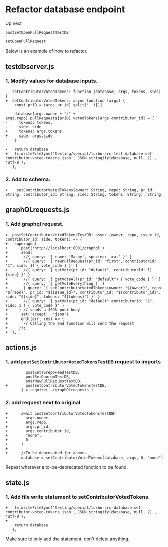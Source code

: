# Refactor database endpoint

Up next

`postSetOpenPullRequestTestDB`

`setOpenPullRequest`


Below is an example of how to refactor.

## testdbserver.js

### 1. Modify values for database inputs.

```
-  setContributorVotedTokens: function (database, args, tokens, side) {
+  setContributorVotedTokens: async function (args) {
    const prID = (args.pr_id).split('_')[1]

    database[args.owner + "/" + args.repo].pullRequests[prID].votedTokens[args.contributor_id] = {
-     tokens: tokens,
-     side: side
+     tokens: args.tokens,
+     side: args.side
    }

-   return database
+   fs.writeFileSync('testing/special/turbo-src-test-database-set-contributor-voted-tokens.json', JSON.stringify(database, null, 2) , 'utf-8');
   },

```

### 2. Add to schema.

```
+    setContributorVotedTokens(owner: String, repo: String, pr_id: String, contributor_id: String, side: String, tokens: String): String,

```

## graphQLrequests.js

### 1. Add graphql request.

```
+  postSetContributorVotedTokensTestDB: async (owner, repo, issue_id, contributor_id, side, tokens) => {
+   superagent
+     .post('http://localhost:8081/graphql')
+     .send(
+       //{ query: '{ name: 'Manny', species: 'cat' }' }
+       //{ query: '{ newPullRequest(pr_id: "first", contributorId: "1", side: 1) { vote_code } }' }
+       //{ query: '{ getVote(pr_id: "default", contributorId: 1) {side} }' }
+       //{ query: '{ getVoteAll(pr_id: "default") { vote_code } }' }
+       //{ query: `{ getVoteEverything }` }
+       { query: `{ setContributorVotedTokens(owner: "${owner}", repo: "${repo}", pr_id: "${issue_id}", contributor_id: "${contributor_id}", side: "${side}", tokens: "${tokens}") }` }
+       //{ query: '{ setVote(pr_id: "default" contributorId: "2", side: 1 ) { vote_code }' }
+     ) // sends a JSON post body
+     .set('accept', 'json')
+     .end((err, res) => {
+       // Calling the end function will send the request
+     });
+  },
```

## actions.js

### 1. add `postSetContributorVotedTokensTestDB` request to imports

```
         postSetTSrepoHeadTestDB,
         postSetQuorumTestDB,
         postNewPullRequestTestDB,
+        postSetContributorVotedTokensTestDB,
       } = require('./graphQLrequests')
```

### 2. add request next to original

```
+      await postSetContributorVotedTokensTestDB(
+        args.owner,
+        args.repo,
+        args.pr_id,
+        args.contributor_id,
+        "none",
+        0
+      )
+
+      //To be deprecated for above.
       database = setContributorVotedTokens(database, args, 0, "none")
```

Repeat wherever a to-be-deprecated function to be found.

## state.js

### 1. Add file write statement to setContributorVotedTokens.

```
+   fs.writeFileSync('testing/special/turbo-src-database-set-contributor-voted-tokens.json', JSON.stringify(database, null, 2) , 'utf-8');
+
    return database
   },
```

Make sure to only add the statement, don't delete anything.
